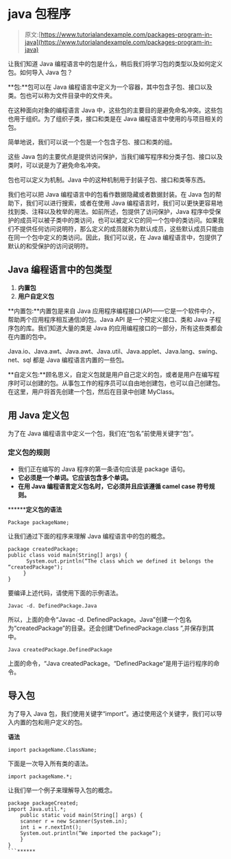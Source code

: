 # java 包程序

> 原文:[https://www.tutorialandexample.com/packages-program-in-java](https://www.tutorialandexample.com/packages-program-in-java)

让我们知道 Java 编程语言中的包是什么，稍后我们将学习包的类型以及如何定义包。如何导入 Java 包？

**包:**包可以在 Java 编程语言中定义为一个容器，其中包含子包、接口以及类。包也可以称为文件目录中的文件夹。

在这种面向对象的编程语言 Java 中，这些包的主要目的是避免命名冲突。这些包也用于组织。为了组织子类，接口和类是在 Java 编程语言中使用的与项目相关的包。

简单地说，我们可以说一个包是一个包含子包、接口和类的组。

这些 Java 包的主要优点是提供访问保护，当我们编写程序和分类子包、接口以及类时，可以说是为了避免命名冲突。

包也可以定义为机制。Java 中的这种机制用于封装子包、接口和类等东西。

我们也可以把 Java 编程语言中的包看作数据隐藏或者数据封装。在 Java 包的帮助下，我们可以进行搜索，或者在使用 Java 编程语言时，我们可以更快更容易地找到类、注释以及枚举的用法。如前所述，包提供了访问保护，Java 程序中受保护的成员可以被子类中的类访问，也可以被定义它的同一个包中的类访问。如果我们不提供任何访问说明符，那么定义的成员就称为默认成员，这些默认成员只能由在同一个包中定义的类访问。因此，我们可以说，在 Java 编程语言中，包提供了默认的和受保护的访问说明符。

## Java 编程语言中的包类型

1.  **内置包**
2.  **用户自定义包**

**内置包:**内置包是来自 Java 应用程序编程接口(API——它是一个软件中介，帮助两个应用程序相互通信)的包。Java API 是一个预定义接口、类和 Java 子程序包的库。我们知道大量的类是 Java 的应用编程接口的一部分，所有这些类都会在内置的包中。

Java.io、Java.awt、Java.awt、Java.util、Java.applet、Java.lang、swing、net、sql 都是 Java 编程语言内置的一些包。

**自定义包:**顾名思义，自定义包就是用户自己定义的包，或者是用户在编写程序时可以创建的包。从事包工作的程序员可以自由地创建包，也可以自己创建包。在这里，用户将首先创建一个包，然后在目录中创建 MyClass。

## 用 Java 定义包

为了在 Java 编程语言中定义一个包，我们在“包名”前使用关键字“包”。

### 定义包的规则

*   我们正在编写的 Java 程序的第一条语句应该是 package 语句。
*   **它必须是一个单词。它应该包含多个单词。**
*   ****在用 Java 编程语言定义包名时，它必须并且应该遵循 camel case 符号规则。****

 ********定义包的语法**

```
Package packageName;
```

让我们通过下面的程序来理解 Java 编程语言中的包的概念。

```
package createdPackage;
public class void main(String[] args) {
      System.out.println(“The class which we defined it belongs the “createdPackage");
     }
}
```

要编译上述代码，请使用下面的示例语法。

```
Javac -d. DefinedPackage.Java
```

所以，上面的命令“Javac -d. DefinedPackage。Java”创建一个包名为“createdPackage”的目录。还会创建“DefinedPackage.class ”,并保存到其中。

```
Java createdPackage.DefinedPackage
```

上面的命令，“Java createdPackage。“DefinedPackage”是用于运行程序的命令。

## 导入包

为了导入 Java 包，我们使用关键字“import”。通过使用这个关键字，我们可以导入内置的包和用户定义的包。

**语法**

```
import packageName.ClassName;
```

下面是一次导入所有类的语法。

```
import packageName.*;
```

让我们举一个例子来理解导入包的概念。

```
package packageCreated;
import Java.util.*;
	public static void main(String[] args) {
	scanner r = new Scanner(System.in);
	int i = r.nextInt();
	System.out.println(“We imported the package”);
	}
} 
```******